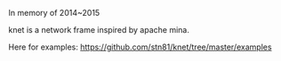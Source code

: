 In memory of 2014~2015

knet is a network frame inspired by apache mina.

Here for examples:
https://github.com/stn81/knet/tree/master/examples
